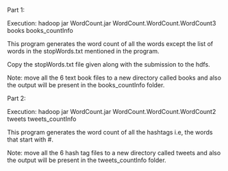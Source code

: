 
Part 1: 

Execution: hadoop jar WordCount.jar WordCount.WordCount.WordCount3 books books_countInfo

This program generates the word count of all the words except the list of words in the stopWords.txt mentioned in the program.

Copy the stopWords.txt file given along with the submission to the hdfs. 

Note: move all the 6 text book files to a new directory called books and also the output will be present in the books_countInfo folder.

Part 2:

Execution: hadoop jar WordCount.jar WordCount.WordCount.WordCount2 tweets tweets_countInfo

This program generates the word count of all the hashtags i.e, the words that start with #.

Note: move all the 6 hash tag files to a new directory called tweets and also the output will be present in the tweets_countInfo folder.
